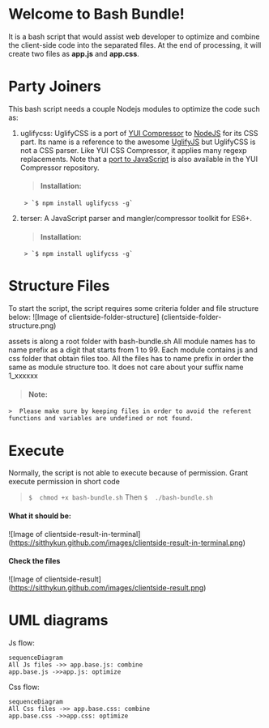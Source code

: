 # Welcome to Bash Bundle!

It is a bash script that would assist web developer to optimize and combine the client-side code into the separated files. At the end of processing, it will create two files as **app.js** and **app.css**.

# Party Joiners

This bash script needs a couple Nodejs modules to optimize the code such as:
1. uglifycss: UglifyCSS is a port of [YUI Compressor](https://github.com/yui/yuicompressor) to [NodeJS](http://nodejs.org/) for its CSS part. Its name is a reference to the awesome [UglifyJS](https://github.com/mishoo/UglifyJS) but UglifyCSS is not a CSS parser. Like YUI CSS Compressor, it applies many regexp replacements. Note that a [port to JavaScript](https://github.com/yui/ycssmin) is also available in the YUI Compressor repository.
	> #### Installation:
		> `$ npm install uglifycss -g`
2. terser: A JavaScript parser and mangler/compressor toolkit for ES6+.
	> #### Installation:
		> `$ npm install uglifycss -g`

# Structure Files

To start the script, the script requires some criteria folder and file structure below:
![Image of clientside-folder-structure]
(clientside-folder-structure.png)



assets is along a root folder with bash-bundle.sh
All module names has to name prefix as a digit that starts from 1 to 99.
Each module contains js and css folder that obtain files too.
All the files has to name prefix in order the same as module structure too.
It does not care about your suffix name 1_xxxxxx

> #### Note:
	>  Please make sure by keeping files in order to avoid the referent functions and variables are undefined or not found.

# Execute

Normally, the script is not able to execute because of permission. Grant execute permission in short code
> `$  chmod +x bash-bundle.sh`
Then
> `$  ./bash-bundle.sh`

#### What it should be:
![Image of clientside-result-in-terminal]
(https://sitthykun.github.com/images/clientside-result-in-terminal.png)
#### Check the files
![Image of clientside-result]
(https://sitthykun.github.com/images/clientside-result.png)

# UML diagrams
Js flow:
```mermaid
sequenceDiagram
All Js files ->> app.base.js: combine
app.base.js ->>app.js: optimize
```
Css flow:
```mermaid
sequenceDiagram
All Css files ->> app.base.css: combine
app.base.css ->>app.css: optimize
```
